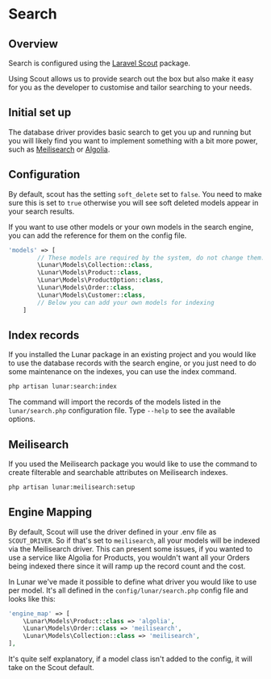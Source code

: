# Search

## Overview

Search is configured using the [Laravel Scout](https://laravel.com/docs/scout) package.

Using Scout allows us to provide search out the box but also make it easy for you as the developer to customise and tailor searching to your needs.

## Initial set up

The database driver provides basic search to get you up and running but you will likely find you want to implement something with a bit more power, such as [Meilisearch](https://www.meilisearch.com/) or [Algolia](https://www.algolia.com/).

## Configuration

By default, scout has the setting `soft_delete` set to `false`. You need to make sure this is set to `true` otherwise you will see soft deleted models appear in your search results.

If you want to use other models or your own models in the search engine, you can add the reference for them on the config file.

```php
'models' => [
        // These models are required by the system, do not change them.
        \Lunar\Models\Collection::class,
        \Lunar\Models\Product::class,
        \Lunar\Models\ProductOption::class,
        \Lunar\Models\Order::class,
        \Lunar\Models\Customer::class,
        // Below you can add your own models for indexing
    ]
```

## Index records

If you installed the Lunar package in an existing project and you would like to use the database records with the search engine, or you just need to do some maintenance on the indexes, you can use the index command.

```sh
php artisan lunar:search:index
```

The command will import the records of the models listed in the `lunar/search.php` configuration file. Type `--help` to see the available options.

## Meilisearch

If you used the Meilisearch package you would like to use the command to create filterable and searchable attributes on Meilisearch indexes. 

```sh
php artisan lunar:meilisearch:setup
```

## Engine Mapping

By default, Scout will use the driver defined in your .env file as `SCOUT_DRIVER`. So if that's set to `meilisearch`, all your models will be indexed via the Meilisearch driver. This can present some issues, if you wanted to use a service like Algolia for Products, you wouldn't want all your Orders being indexed there since it will ramp up the record count and the cost.

In Lunar we've made it possible to define what driver you would like to use per model. It's all defined in the `config/lunar/search.php` config file and looks like this:

```php
'engine_map' => [
    \Lunar\Models\Product::class => 'algolia',
    \Lunar\Models\Order::class => 'meilisearch',
    \Lunar\Models\Collection::class => 'meilisearch',
],
```

It's quite self explanatory, if a model class isn't added to the config, it will take on the Scout default.
